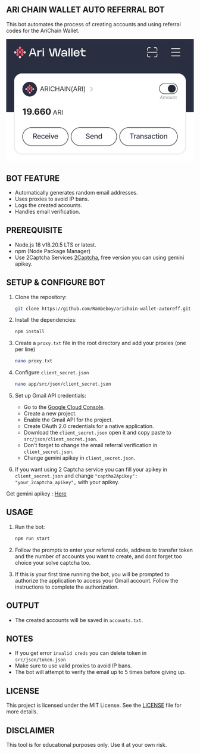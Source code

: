 ## ARI CHAIN WALLET AUTO REFERRAL BOT

This bot automates the process of creating accounts and using referral codes for the AriChain Wallet.

![banner](assets/img-1.jpg)

## BOT FEATURE

- Automatically generates random email addresses.
- Uses proxies to avoid IP bans.
- Logs the created accounts.
- Handles email verification.

## PREREQUISITE

- Node.js 18 v18.20.5 LTS or latest.
- npm (Node Package Manager)
- Use 2Captcha Services [2Captcha](https://2captcha.com/), free version you can using gemini apikey.

## SETUP & CONFIGURE BOT

1. Clone the repository:

   ```sh
   git clone https://github.com/Rambeboy/arichain-wallet-autoreff.git && cd arichain-wallet-autoreff
   ```

2. Install the dependencies:

   ```sh
   npm install
   ```

3. Create a `proxy.txt` file in the root directory and add your proxies (one per line)
   ```sh
   nano proxy.txt
   ```

4. Configure `client_secret.json`
   ```sh
   nano app/src/json/client_secret.json
   ```

5. Set up Gmail API credentials:

   - Go to the [Google Cloud Console](https://console.developers.google.com/).
   - Create a new project.
   - Enable the Gmail API for the project.
   - Create OAuth 2.0 credentials for a native application.
   - Download the `client_secret.json` open it and copy paste to `src/json/client_secret.json`.
   - Don't forget to change the email referral verification in `client_secret.json`.
   - Change gemini apikey in `client_secret.json`.

6. If you want using 2 Captcha service you can fill your apikey in `client_secret.json` and change `"captha2Apikey": "your_2captcha_apikey",` with your apikey.

Get gemini apikey : [Here](https://aistudio.google.com/app/apikey)

## USAGE

1. Run the bot:

   ```sh
   npm run start
   ```

2. Follow the prompts to enter your referral code, address to transfer token and the number of accounts you want to create, and dont forget too choice your solve captcha too.

3. If this is your first time running the bot, you will be prompted to authorize the application to access your Gmail account. Follow the instructions to complete the authorization.

## OUTPUT

- The created accounts will be saved in `accounts.txt`.

## NOTES

- If you get error `invalid creds` you can delete token in `src/json/token.json`
- Make sure to use valid proxies to avoid IP bans.
- The bot will attempt to verify the email up to 5 times before giving up.

## LICENSE

This project is licensed under the MIT License. See the [LICENSE](LICENSE) file for more details.

## DISCLAIMER

This tool is for educational purposes only. Use it at your own risk.
